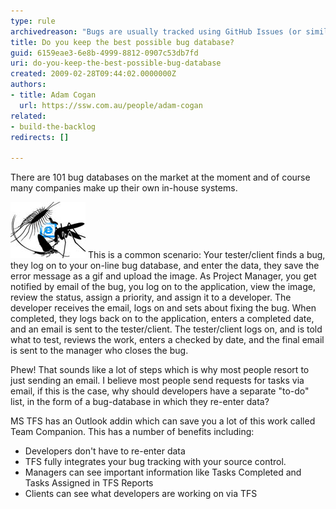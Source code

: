 ```yaml
---
type: rule
archivedreason: "Bugs are usually tracked using GitHub Issues (or similar) and Team Companion is dead. Superceded by related Rule"
title: Do you keep the best possible bug database?
guid: 6159eae3-6e8b-4999-8812-0907c53db7fd
uri: do-you-keep-the-best-possible-bug-database
created: 2009-02-28T09:44:02.0000000Z
authors:
- title: Adam Cogan
  url: https://ssw.com.au/people/adam-cogan
related:
- build-the-backlog
redirects: []

---
```


There are 101 bug databases on the market at the moment and of course many companies make up their own in-house systems.  

<!--endintro-->
![](/rules/do-you-keep-the-best-possible-bug-database/bugs.jpg)
This is a common scenario: Your tester/client finds a bug, they log on to your on-line bug database, and enter the data, they save the error message as a gif and upload the image. As Project Manager, you get notified by email of the bug, you log on to the application, view the image, review the status, assign a priority, and assign it to a developer. The developer receives the email, logs on and sets about fixing the bug. When completed, they logs back on to the application, enters a completed date, and an email is sent to the tester/client. The tester/client logs on, and is told what to test, reviews the work, enters a checked by date, and the final email is sent to the manager who closes the bug.

Phew! That sounds like a lot of steps which is why most people resort to just sending an email. I believe most people send requests for tasks via email, if this is the case, why should developers have a separate "to-do" list, in the form of a bug-database in which they re-enter data?

MS TFS has an Outlook addin which can save you a lot of this work called Team Companion. This has a number of benefits including:

* Developers don't have to re-enter data
* TFS fully integrates your bug tracking with your source control.
* Managers can see important information like Tasks Completed and Tasks Assigned in TFS Reports
* Clients can see what developers are working on via TFS

